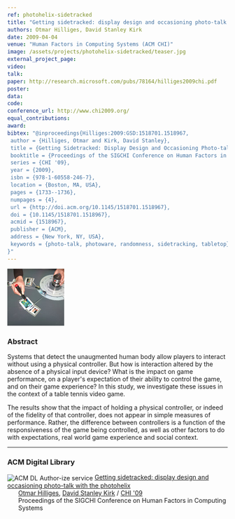 ```yaml
---
ref: photohelix-sidetracked
title: "Getting sidetracked: display design and occasioning photo-talk with the photohelix"
authors: Otmar Hilliges, David Stanley Kirk
date: 2009-04-04
venue: "Human Factors in Computing Systems (ACM CHI)"
image: /assets/projects/photohelix-sidetracked/teaser.jpg
external_project_page: 
video: 
talk: 
paper: http://research.microsoft.com/pubs/78164/hilliges2009chi.pdf
poster: 
data: 
code: 
conference_url: http://www.chi2009.org/
equal_contributions: 
award: 
bibtex: "@inproceedings{Hilliges:2009:GSD:1518701.1518967,
 author = {Hilliges, Otmar and Kirk, David Stanley},
 title = {Getting Sidetracked: Display Design and Occasioning Photo-talk with the Photohelix},
 booktitle = {Proceedings of the SIGCHI Conference on Human Factors in Computing Systems},
 series = {CHI '09},
 year = {2009},
 isbn = {978-1-60558-246-7},
 location = {Boston, MA, USA},
 pages = {1733--1736},
 numpages = {4},
 url = {http://doi.acm.org/10.1145/1518701.1518967},
 doi = {10.1145/1518701.1518967},
 acmid = {1518967},
 publisher = {ACM},
 address = {New York, NY, USA},
 keywords = {photo-talk, photoware, randomness, sidetracking, tabletop},
}"
---
```


<img class="fullcol" src="/assets/projects/photohelix-sidetracked/teaser.jpg" alt="Teaser-Picture" />

<h3>Abstract</h3>
<p>Systems that detect the unaugmented human body allow players to interact without using a physical controller. But how is interaction altered by the absence of a physical input device? What is the impact on game performance, on a player's expectation of their ability to control the game, and on their game experience? In this study, we investigate these issues in the context of a table tennis video game. </p>
<p>The results show that the impact of holding a physical controller, or indeed of the fidelity of that controller, does not appear in simple measures of performance. Rather, the difference between controllers is a function of the responsiveness of the game being controlled, as well as other factors to do with expectations, real world game experience and social context.</p>
<hr />  
    
   
<h3>ACM Digital Library</h3>
<div class="acm_dl">
        <div class="acmdlitem" id="item1518967">
            <img src="http://dl.acm.org/images/oa.gif" alt="ACM DL Author-ize service" style="vertical-align: middle" />
            <a class="a-text-ext" target="_blank" href="http://dl.acm.org/citation.cfm?id=1518701.1518967" title="Getting sidetracked: display design and occasioning photo-talk with the photohelix">Getting sidetracked: display design and occasioning photo-talk with the photohelix</a>
            <div style="margin-left: 25px">
                <a class="a-text-ext" target="_blank" href="http://dl.acm.org/author_page.cfm?id=81309495440">Otmar Hilliges</a>,
                <a class="a-text-ext" target="_blank" href="http://dl.acm.org/author_page.cfm?id=81100166914">David Stanley Kirk</a> /
                <a class="a-text-ext" target="_blank" href="http://www.chi2009.org/">CHI '09</a><br/>Proceedings of the SIGCHI Conference on Human Factors in Computing Systems
            </div>
        </div>
</div>